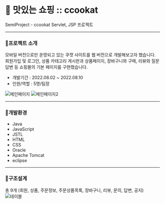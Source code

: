 # 🍊 맛있는 쇼핑 :: ccookat
SemiProject - ccookat
Servlet, JSP 프로젝트

---

### 📖프로젝트 소개
모바일 버전으로만 운영되고 있는 쿠캣 사이트를 웹 버전으로 개발해보고자 했습니다. 회원가입 및 로그인, 상품 카테고리 게시판과 상품페이지, 장바구니와 구매, 리뷰와 질문답변 등 쇼핑몰의 기본 페이지를 구현했습니다.

- 개발기간 : 2022.08.02 ~ 2022.08.10
- 인원/역할 : 5명/팀장

![메인페이지](https://user-images.githubusercontent.com/110580880/201289406-c66c6903-89de-45c1-92a8-69b1dc879a7f.jpg)
![메인페이지2](https://user-images.githubusercontent.com/110580880/201289560-f8447b1e-96e4-457c-9ab2-6d3cf52b4c4f.jpg)

---
### 📖개발환경
- Java
- JavaScript
- JSTL
- HTML
- CSS
- Oracle
- Apache Tomcat
- eclipse

---
### 📖구조설계
총 9개
(회원, 상품, 주문정보, 주문상품목록, 장바구니, 리뷰, 문의, 답변, 공지)
![테이블](https://user-images.githubusercontent.com/110580880/201290030-e68d87ca-3ab7-4f45-9665-c8ad197cf66e.png)
